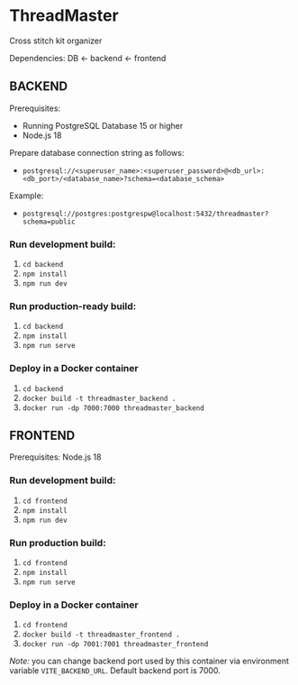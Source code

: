 # ThreadMaster
Cross stitch kit organizer

Dependencies: DB <- backend <- frontend

## BACKEND

Prerequisites:
- Running PostgreSQL Database 15 or higher
- Node.js 18

Prepare database connection string as follows:
- `postgresql://<superuser_name>:<superuser_password>@<db_url>:<db_port>/<database_name>?schema=<database_schema>`

Example: 
- `postgresql://postgres:postgrespw@localhost:5432/threadmaster?schema=public`

### Run development build:
1. `cd backend`
1. `npm install`
1. `npm run dev`

### Run production-ready build:
1. `cd backend`
1. `npm install`
1. `npm run serve`

### Deploy in a Docker container
1. `cd backend`
1. `docker build -t threadmaster_backend .`
1. `docker run -dp 7000:7000 threadmaster_backend`

## FRONTEND
Prerequisites: Node.js 18

### Run development build:
1. `cd frontend`
1. `npm install`
1. `npm run dev`

### Run production build:
1. `cd frontend`
1. `npm install`
1. `npm run serve`

### Deploy in a Docker container
1. `cd frontend`
1. `docker build -t threadmaster_frontend .`
1. `docker run -dp 7001:7001 threadmaster_frontend`

_Note:_ you can change backend port used by this container via environment variable `VITE_BACKEND_URL`. Default backend port is 7000.